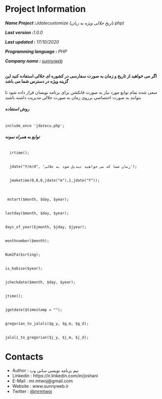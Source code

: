 # Project Information
<p><b><h6>Name Project :</b>Jdatecustomize (تاریخ جلالی ویژه به زبان php)</p>
<p><b>Last version  :</b>1.0.0</p>
<p><b>Last updated :</b> 17/10/2020</p>
<p><b>Programming language :</b> PHP</p>
<p><b>Company name : </b><a target="_black" href="https://sunnyweb.ir">sunnyweb</a></p></h6>
<h4>اگر می خواهید از تاریخ و زمان به صورت سفارسی در کشوره ای جلالی استفاده کنید این گزینه ویژه در دسترس شما می باشد</h4>
سعی شده تمام توابع مورد نیاز به صورت فانکشن برای برنامه نویسان قرار داده شود تا بتوانند به صورت احتصاصی برروی زمان به صورت جلالی مدیریت داشته باشند 
 <h5>روش استفاده</h5> 
  <br>
  <code>include_once 'jdatecu.php';</code>
  <br>
  <h5>توابع به همراه نمونه</h5>
<code>
  irtime();
</code>
<br>
<code>
  jdate("Y/m/d", 'زمان شما که می خواهید تبدیل شود به جلالی');
</code>
<br>
<code>
  jmaketime(0,0,0,jdate("m"),1,jdate("Y"));
</code>
<br>

<br>
<code>
 mstart($month, $day, $year);
</code>

<br>
<code>
lastday($month, $day, $year);
</code>
<br>
<code>
days_of_year($jmonth, $jday, $jyear);
</code>
<br>
<code>
monthnumber($month);
</code>
<br>
<code>
Num2Fa($srting);
</code>
<br>
<code>
is_kabise($year);
</code>
<br>
<code>
jcheckdate($month, $day, $year);
</code>
<br>
<code>
jtime();
</code>
<br>
<code>
jgetdate($timestamp = "");
</code>

<br>
<code>
gregorian_to_jalali($g_y, $g_m, $g_d);
</code>

<br>
<code>
jalali_to_gregorian($j_y, $j_m, $j_d);
</code>

# Contacts
<ul>
<li>   Author      :   تیم برنامه نویسی سانی وب
<li>   Linkedin    :   https://ir.linkedin.com/in/joshani
<li>   E-Mail      :   mr.mtwoj@gmail.com
<li>   Website     :   www.sunnyweb.ir
<li>   Twitter     :   <a href="https://twitter.com/MrMtwoj">@mrmtwoj</a>
</ul>
